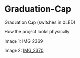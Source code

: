 # Graduation-Cap
Graduation Cap (switches in OLED) 

How the project looks physically 

Image 1: 
[IMG_2369](https://github.com/user-attachments/assets/87a9f384-05fd-43c6-9136-ddd16572462d)

Image 2:
[IMG_2370](https://github.com/user-attachments/assets/40d7a310-d345-4101-a916-324c01f55eb1)

